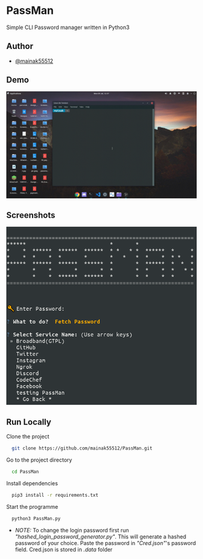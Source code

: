 
# PassMan

Simple CLI Password manager written in Python3


## Author

- [@mainak55512](https://github.com/mainak55512)

  
## Demo

![PassMan](./resources/PassMan.gif)

  
## Screenshots

![App Screenshot](./resources/PassMan.png)

  
## Run Locally

Clone the project

```bash
  git clone https://github.com/mainak55512/PassMan.git
```

Go to the project directory

```bash
  cd PassMan
```

Install dependencies

```bash
  pip3 install -r requirements.txt
```

Start the programme

```bash
  python3 PassMan.py
```
* *NOTE:*  To change the login password first run *"hashed_login_password_generator.py"*. This will generate a hashed password of your choice. Paste the password in *"Cred.json"*'s password field. Cred.json is stored in *.data* folder
